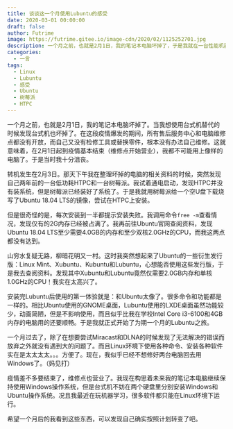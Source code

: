 ```yaml
---
title: 谈谈这一个月使用Lubuntu的感受
date: 2020-03-01 00:00:00
draft: false
author: Futrime
image: https://futrime.gitee.io/image-cdn/2020/02/1125252701.jpg
description: 一个月之前，也就是2月1日，我的笔记本电脑坏掉了，于是我就在一台性能机器羸弱的HTPC上换了Lubuntu系统来用。在这篇文章中我就简单谈谈我使用安装了Lubuntu的这台电脑的感受吧。
categories:
  - 一言
tags:
  - Linux
  - Lubuntu
  - 感受
  - Ubuntu
  - 树莓派
  - HTPC
---
```


一个月之前，也就是2月1日，我的笔记本电脑坏掉了。当我想使用台式机替代的时候发现台式机也坏掉了。在这段疫情爆发的期间，所有售后服务中心和电脑维修点都没有开放，而自己又没有检修工具或替换零件，根本没有办法自己维修。这就意味着，在2月1日起到疫情基本结束（维修点开始营业），我都不可能用上像样的电脑了。于是当时我十分沮丧。

转机发生在2月3日。那天下午我在整理坏掉的电脑的相关资料的时候，突然发现自己两年前的一台低功耗HTPC和一台树莓派。我试着通电启动，发现HTPC并没有装系统，但是树莓派已经装好了系统了。于是我就用树莓派给一个空U盘下载烧写了Ubuntu 18.04 LTS的镜像，尝试在HTPC上安装。

但是很奇怪的是，每次安装到一半都提示安装失败。我调用命令`free -m`查看情况，发现仅有的2G内存已经被占满了。我再前往Ubuntu官网查阅资料，发现Ubuntu 18.04 LTS至少需要4.0GB的内存和至少双核2.0GHz的CPU，而我这两点都没有达到。

山穷水复疑无路，柳暗花明又一村。这时我突然想起来了Ubuntu的一些衍生发行版：Linux Mint、Xubuntu、Kubuntu和Lubuntu，心想能否使用这些发行版，于是我去查阅资料。发现其中Xubuntu和Lubuntu竟然仅需要2.0GB内存和单核1.0GHz的CPU！我实在太高兴了。

安装完Lubuntu后使用的第一体验就是：和Ubuntu太像了。很多命令和功能都是一样的。相比Ubuntu使用的GNOME桌面，Lubuntu使用的LXDE桌面虽然功能较少，动画简陋，但是不影响使用，而且似乎比我在学校Intel Core i3-6100和4GB内存的电脑用的还要顺畅。于是我就正式开始了为期一个月的Lubuntu之旅。

一个月过去了，除了在想要尝试Miracast和DLNA的时候发现了无法解决的错误而放弃之外就没有遇到大的问题了。而且Linux环境下使用各种命令、安装各种软件实在是太太太太。。。方便了。现在，我似乎已经不想修好两台电脑回去用Windows了。（妈见打）

疫情差不多要结束了，维修点也营业了。我现在构思着未来我的笔记本电脑继续保持使用Windows操作系统，但是台式机不妨在两个硬盘里分别安装Windows和Ubuntu操作系统。况且我最近在玩机器学习，很多软件都只能在Linux环境下运行。

希望一个月后的我看到这些东西，可以发现自己确实按照计划转变了吧。
